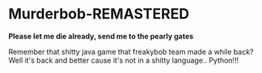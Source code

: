 # Murderbob-REMASTERED

**Please let me die already, send me to the pearly gates**

Remember that shitty java game that freakybob team made a while back? Well it's back and better cause it's not in a shitty language.. Python!!!


